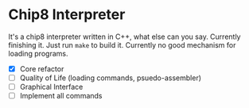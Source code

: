 # Chip8 Interpreter

It's a chip8 interpreter written in C++, what else can you say. Currently finishing it.
Just run `make` to build it. Currently no good mechanism for loading programs.

- [X] Core refactor
- [ ] Quality of Life (loading commands, psuedo-assembler)
- [ ] Graphical Interface
- [ ] Implement all commands
